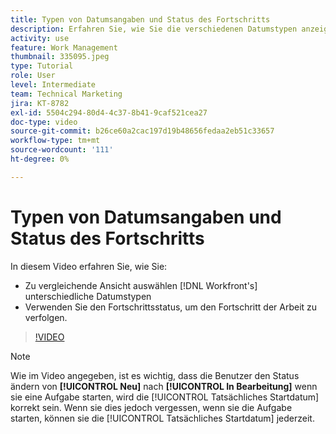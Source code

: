 ```yaml
---
title: Typen von Datumsangaben und Status des Fortschritts
description: Erfahren Sie, wie Sie die verschiedenen Datumstypen anzeigen können in [!DNL  Workfront] und verwenden Sie den Fortschrittsstatus, um den Fortschritt der Arbeit zu verfolgen.
activity: use
feature: Work Management
thumbnail: 335095.jpeg
type: Tutorial
role: User
level: Intermediate
team: Technical Marketing
jira: KT-8782
exl-id: 5504c294-80d4-4c37-8b41-9caf521cea27
doc-type: video
source-git-commit: b26ce60a2cac197d19b48656fedaa2eb51c33657
workflow-type: tm+mt
source-wordcount: '111'
ht-degree: 0%

---
```


# Typen von Datumsangaben und Status des Fortschritts

In diesem Video erfahren Sie, wie Sie:

* Zu vergleichende Ansicht auswählen [!DNL Workfront's] unterschiedliche Datumstypen
* Verwenden Sie den Fortschrittsstatus, um den Fortschritt der Arbeit zu verfolgen.

>[!VIDEO](https://video.tv.adobe.com/v/335095/?quality=12&learn=on)

>[!NOTE]
>
>Wie im Video angegeben, ist es wichtig, dass die Benutzer den Status ändern von **[!UICONTROL Neu]** nach **[!UICONTROL In Bearbeitung]** wenn sie eine Aufgabe starten, wird die [!UICONTROL Tatsächliches Startdatum] korrekt sein. Wenn sie dies jedoch vergessen, wenn sie die Aufgabe starten, können sie die [!UICONTROL Tatsächliches Startdatum] jederzeit.


<!---
Task progress status overview
Definitions for the project, task, and issue dates within Workfront
Project timelines
--->
